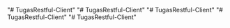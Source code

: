 "# TugasRestful-Client" 
"# TugasRestful-Client" 
"# TugasRestful-Client" 
"# TugasRestful-Client" 
"# TugasRestful-Client" 
